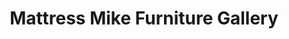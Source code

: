 ---
title: "Mattress Mike Furniture Gallery"
url: /goleta/mattress-mike-furniture-gallery/
shop: Betten
---